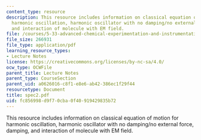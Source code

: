 ```yaml
---
content_type: resource
description: This resource includes information on classical equation of motion for
  harmonic oscillation, harmonic oscillator with no damping/no external force, damping,
  and interaction of molecule with EM field.
file: /courses/5-33-advanced-chemical-experimentation-and-instrumentation-fall-2007/fc856998d9f70cba0f40919429835b72_spec2.pdf
file_size: 266931
file_type: application/pdf
learning_resource_types:
- Lecture Notes
license: https://creativecommons.org/licenses/by-nc-sa/4.0/
ocw_type: OCWFile
parent_title: Lecture Notes
parent_type: CourseSection
parent_uid: a0626016-c8f1-e8e6-ab42-386ec1f29f44
resourcetype: Document
title: spec2.pdf
uid: fc856998-d9f7-0cba-0f40-919429835b72
---
```

This resource includes information on classical equation of motion for harmonic oscillation, harmonic oscillator with no damping/no external force, damping, and interaction of molecule with EM field.